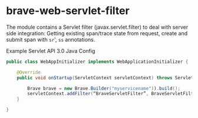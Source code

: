 # brave-web-servlet-filter

The module contains a Servlet filter (javax.servlet.filter) to deal with server
side integration: Getting existing span/trace state from request,
create and submit span with `sr`', `ss` annotations.

Example Servlet API 3.0 Java Config

```java
public class WebAppInitializer implements WebApplicationInitializer {

    @Override
    public void onStartup(ServletContext servletContext) throws ServletException {

        Brave brave = new Brave.Builder("myservicename")).build();
        servletContext.addFilter(“BraveServletFilter”, BraveServletFilter.create(brave));
    }

}
```